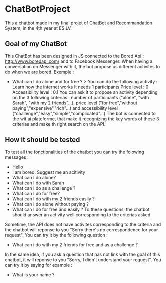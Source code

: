 # ChatBotProject

This a chatbot made in my final projet of ChatBot and Recommandation System, in the 4th year at ESILV.

## Goal of my ChatBot
This ChatBot has been designed in JS connected to the Bored Api : http://www.boredapi.com/ and to Facebook Messenger.
When having a conversation on Messenger with it, the bot propose us different activites to do when we are bored.
Exemple : 
- What can I do alone and for free ? > You can do the following activity : Learn how the internet works 
                                        It needs 1 participants 
                                        Price level : 0
                                        Accessibility level : 0.1
You can ask it to propose an activity depending on the 3 following criterias : number of participants ("alone", "with Sarah", "with my 2 friends"...), price level ("for free","without paying","expensive","rich"...) and accessibility level ("challenge","easy","simple","complicated"...)
The bot is connected to the wit.ai plateforme, that make it recognizing the key words of these 3 criterias and make th right search on the API.

## How it should be tested
To test all the fonctionalities of the chatbot you can try the folowing messages : 
- Hello
- I am bored. Suggest me an acitivity
- What can I do alone?
- What can I do with Sarah
- What can I do as a challenge ?
- What can I do for free?
- What can I do with my 2 friends easily ? 
- What can I do alone without paying ?
- What can I do for free and easily ? 
To these questions, the chatbot should answer an activity well corresponding to the criterias asked.

Sometime, the API does not have  activites corresponding to the criteria and the chatbot will reponse to you "Sorry there's no correspondence for your request". You can try it by the following question :
- What can i do with my 2 friends for free and as a challenge ? 

In the same idea, if you ask a question that has not link with the goal of this chatbot, it will reponse to you "Sorry, I didn't understand your request". You can try it by saying for example :
- What is your name ?
